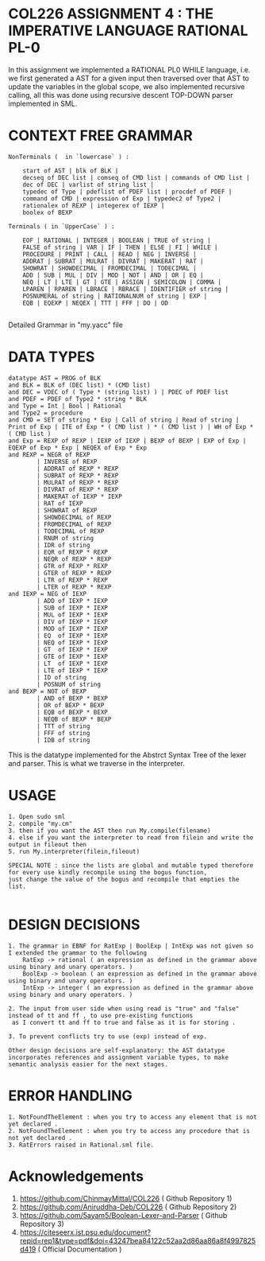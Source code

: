# COL226 ASSIGNMENT 4 :  THE IMPERATIVE LANGUAGE RATIONAL PL-0
In this assignment we implemented a RATIONAL PL0 WHILE language, i.e. 
we first generated a AST for a given input then traversed over that AST to 
update the variables in the global scope, we also implemented recursive calling,
all this was done using recursive descent TOP-DOWN parser implemented in SML.

# CONTEXT FREE GRAMMAR 
```
NonTerminals (  in `lowercase` ) : 

    start of AST | blk of BLK | 
    decseq of DEC list | comseq of CMD list | commands of CMD list |
    dec of DEC | varlist of string list |
    typedec of Type | pdeflist of PDEF list | procdef of PDEF |
    command of CMD | expression of Exp | typedec2 of Type2 |
    rationalex of REXP | integerex of IEXP |
    boolex of BEXP

Terminals ( in `UpperCase` ) :

    EOF | RATIONAL | INTEGER | BOOLEAN | TRUE of string |
    FALSE of string | VAR | IF | THEN | ELSE | FI | WHILE |
    PROCEDURE | PRINT | CALL | READ | NEG | INVERSE |
    ADDRAT | SUBRAT | MULRAT | DIVRAT | MAKERAT | RAT |
    SHOWRAT | SHOWDECIMAL | FROMDECIMAL | TODECIMAL |
    ADD | SUB | MUL | DIV | MOD | NOT | AND | OR | EQ |
    NEQ | LT | LTE | GT | GTE | ASSIGN | SEMICOLON | COMMA |
    LPAREN | RPAREN | LBRACE | RBRACE | IDENTIFIER of string |
    POSNUMERAL of string | RATIONALNUM of string | EXP |
    EQB | EQEXP | NEQEX | TTT | FFF | DO | OD


```

Detailed Grammar in "my.yacc" file

# DATA TYPES 

```
datatype AST = PROG of BLK
and BLK = BLK of (DEC list) * (CMD list)
and DEC = VDEC of ( Type * (string list) ) | PDEC of PDEF list 
and PDEF = PDEF of Type2 * string * BLK
and Type = Int | Bool | Rational 
and Type2 = procedure
and CMD = SET of string * Exp | Call of string | Read of string | Print of Exp | ITE of Exp * ( CMD list ) * ( CMD list ) | WH of Exp * ( CMD list )
and Exp = REXP of REXP | IEXP of IEXP | BEXP of BEXP | EXP of Exp | EQEXP of Exp * Exp | NEQEX of Exp * Exp
and REXP = NEGR of REXP 
        | INVERSE of REXP
        | ADDRAT of REXP * REXP
        | SUBRAT of REXP * REXP
        | MULRAT of REXP * REXP
        | DIVRAT of REXP * REXP
        | MAKERAT of IEXP * IEXP
        | RAT of IEXP
        | SHOWRAT of REXP
        | SHOWDECIMAL of REXP
        | FROMDECIMAL of REXP
        | TODECIMAL of REXP
        | RNUM of string
        | IDR of string
        | EQR of REXP * REXP
        | NEQR of REXP * REXP
        | GTR of REXP * REXP
        | GTER of REXP * REXP
        | LTR of REXP * REXP
        | LTER of REXP * REXP
and IEXP = NEG of IEXP
        | ADD of IEXP * IEXP
        | SUB of IEXP * IEXP
        | MUL of IEXP * IEXP 
        | DIV of IEXP * IEXP
        | MOD of IEXP * IEXP
        | EQ  of IEXP * IEXP
        | NEQ of IEXP * IEXP
        | GT  of IEXP * IEXP
        | GTE of IEXP * IEXP
        | LT  of IEXP * IEXP
        | LTE of IEXP * IEXP
        | ID of string
        | POSNUM of string
and BEXP = NOT of BEXP
        | AND of BEXP * BEXP
        | OR of BEXP * BEXP
        | EQB of BEXP * BEXP
        | NEQB of BEXP * BEXP
        | TTT of string
        | FFF of string
        | IDB of string

```
This is the datatype implemented for the Abstrct Syntax Tree of the lexer and parser.
This is what we traverse in the interpreter.

# USAGE 

```
1. Open sudo sml
2. compile "my.cm"
3. then if you want the AST then run My.compile(filename)
4. else if you want the interpreter to read from filein and write the output in fileout then
5. run My.interpreter(filein,fileout)

SPECIAL NOTE : since the lists are global and mutable typed therefore for every use kindly recompile using the bogus function,
just change the value of the bogus and recompile that empties the list.


```


# DESIGN DECISIONS

```
1. The grammar in EBNF for RatExp | BoolExp | IntExp was not given so I extended the grammar to the following
    RatExp -> rational ( an expression as defined in the grammar above using binary and unary operators. )
    BoolExp -> boolean ( an expression as defined in the grammar above using binary and unary operators. )
    IntExp -> integer ( an expression as defined in the grammar above using binary and unary operators. )

2. The input from user side when using read is "true" and "false" instead of tt and ff , to use pre-existing functions
 as I convert tt and ff to true and false as it is for storing .

3. To prevent conflicts try to use (exp) instead of exp.

Other design decisions are self-explanatory: the AST datatype incorporates references and assignment variable types, to make semantic analysis easier for the next stages.
```

# ERROR HANDLING 

```
1. NotFoundTheElement : when you try to access any element that is not yet declared .
2. NotFoundTheElement : when you try to access any procedure that is not yet declared .
3. RatErrors raised in Rational.sml file.
```

# Acknowledgements

1. https://github.com/ChinmayMittal/COL226 ( Github Repository 1)
2. https://github.com/Aniruddha-Deb/COL226 ( Github Repository 2)
3. https://github.com/5ayam5/Boolean-Lexer-and-Parser ( Github Repository 3)
4. https://citeseerx.ist.psu.edu/document?repid=rep1&type=pdf&doi=43247bea84122c52aa2d86aa86a8f4997825d419 ( Official Documentation )

